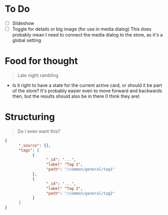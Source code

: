 # To Do

- [ ] Slideshow
- [ ] Toggle for details or big image (for use in media dialog)
      This does probably mean I need to connect the media dialog to the store, as it's a global setting

# Food for thought

> Late night rambling

-   Is it right to have a state for the current active card, or should it be part of the store?
    It's probably easier even to move forward and backwards then, but the results should also be in there (I think they are)

# Structuring

> Do I even want this?

```json
{
      "_source": {},
      "tags": [
            {
                  "_id": "...",
                  "label" "Tag 1",
                  "path": "/common/general/tag1"
            },
            {
                  "_id": "...",
                  "label" "Tag 2",
                  "path": "/common/general/tag2"
            }
      ]
}
```